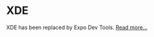 # XDE

XDE has been replaced by Expo Dev Tools. [Read more…](https://blog.expo.io/expo-cli-2-0-released-a7a9c250e99c)
